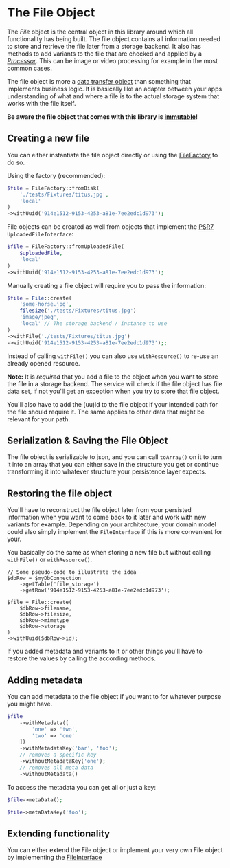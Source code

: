 # The File Object

The *File* object is the central object in this library around which all functionality has being built. The file object contains all information needed to store and retrieve the file later from a storage backend. It also has methods to add variants to the file that are checked and applied by a [*Processor*](Processors.md). This can be image or video processing for example in the most common cases.

The file object is more a [data transfer object](https://en.wikipedia.org/wiki/Data_transfer_object) than something that implements business logic. It is basically like an adapter between your apps understanding of what and where a file is to the actual storage system that works with the file itself.

**Be aware the file object that comes with this library is [immutable](https://en.wikipedia.org/wiki/Immutable_object)!**

## Creating a new file

You can either instantiate the file object directly or using the [FileFactory](../src/FileFactory.php) to do so.

Using the factory (recommended):

```php
$file = FileFactory::fromDisk(
    './tests/Fixtures/titus.jpg',
    'local'
)
->withUuid('914e1512-9153-4253-a81e-7ee2edc1d973');
```

File objects can be created as well from objects that implement the [PSR7](https://www.php-fig.org/psr/psr-7/) `UploadedFileInterface`:

```php
$file = FileFactory::fromUploadedFile(
    $uploadedFile,
    'local'
)
->withUuid('914e1512-9153-4253-a81e-7ee2edc1d973');
```

Manually creating a file object will require you to pass the information:

```php
$file = File::create(
    'some-horse.jpg',
    filesize('./tests/Fixtures/titus.jpg')
    'image/jpeg',
    'local' // The storage backend / instance to use
)
->withFile('./tests/Fixtures/titus.jpg')
->withUuid('914e1512-9153-4253-a81e-7ee2edc1d973');;
```

Instead of calling `withFile()` you can also use `withResource()` to re-use an already opened resource.

**Note:** It is *required* that you add a file to the object when you want to store the file in a storage backend. The service will check if the file object has file data set, if not you'll get an exception when you try to store that file object.

You'll also have to add the (uu)id to the file object if your intended path for the file should require it. The same applies to other data that might be relevant for your path.

## Serialization & Saving the File Object

The file object is serializable to json, and you can call `toArray()` on it to turn it into an array that you can either save in the structure you get or continue transforming it into whatever structure your persistence layer expects.

## Restoring the file object

You'll have to reconstruct the file object later from your persisted information when you want to come back to it later and work with new variants for example. Depending on your architecture, your domain model could also simply implement the `FileInterface` if this is more convenient for your.

You basically do the same as when storing a new file but without calling `withFile()` or `withResource()`.

```
// Some pseudo-code to illustrate the idea
$dbRow = $myDbConnection
    ->getTable('file_storage')
    ->getRow('914e1512-9153-4253-a81e-7ee2edc1d973');

$file = File::create(
    $dbRow->filename,
    $dbRow->filesize,
    $dbRow->mimetype
    $dbRow->storage
)
->withUuid($dbRow->id);
```

If you added metadata and variants to it or other things you'll have to restore the values by calling the according methods.

## Adding metadata

You can add metadata to the file object if you want to for whatever purpose you might have.

```php
$file
    ->withMetadata([
        'one' => 'two',
        'two' => 'one'
    ])
    ->withMetadataKey('bar', 'foo');
    // removes a specific key
    ->withoutMetadataKey('one');
    // removes all meta data
    ->withoutMetadata()
```

To access the metadata you can get all or just a key:

```php
$file->metaData();
```

```php
$file->metaDataKey('foo');
```

## Extending functionality

You can either extend the File object or implement your very own File object by implementing the [FileInterface](../src/FileInterface.php)
